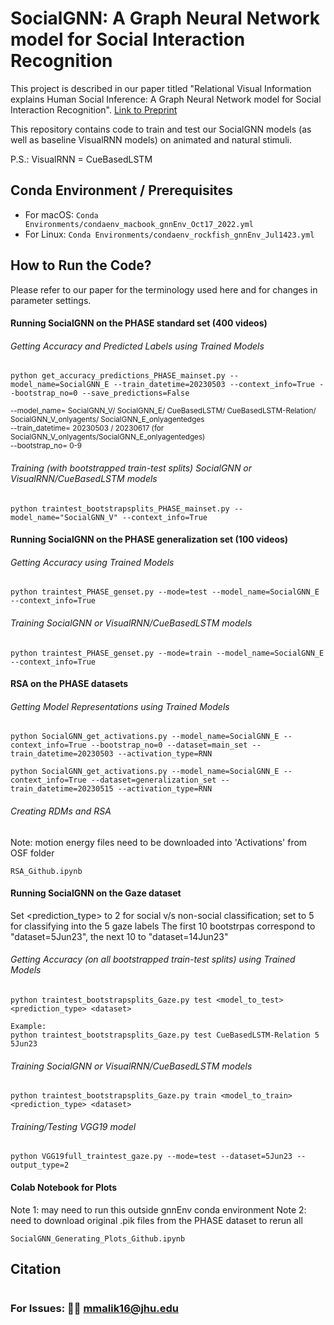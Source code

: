 # SocialGNN: A Graph Neural Network model for Social Interaction Recognition 

<!--
[![Project Status: WIP – Initial development is in progress, but there has not yet been a stable, usable release suitable for the public.](https://www.repostatus.org/badges/latest/wip.svg)](https://www.repostatus.org/#wip) ![Progress](https://progress-bar.dev/85/?title=completed) -->

This project is described in our paper titled "Relational Visual Information explains Human Social Inference: A Graph Neural Network model for Social Interaction Recognition". [Link to Preprint](https://psyarxiv.com/5cuyr)

This repository contains code to train and test our SocialGNN models (as well as baseline VisualRNN models) on animated and natural stimuli.

P.S.: VisualRNN = CueBasedLSTM

## Conda Environment / Prerequisites
- For macOS: 
```Conda Environments/condaenv_macbook_gnnEnv_Oct17_2022.yml ```
- For Linux: ```Conda Environments/condaenv_rockfish_gnnEnv_Jul1423.yml ```

## How to Run the Code?
Please refer to our paper for the terminology used here and for changes in parameter settings.

#### Running SocialGNN on the PHASE standard set (400 videos)

###### Getting Accuracy and Predicted Labels using Trained Models
  ```
  python get_accuracy_predictions_PHASE_mainset.py --model_name=SocialGNN_E --train_datetime=20230503 --context_info=True --bootstrap_no=0 --save_predictions=False
  ```
<sup>--model_name= SocialGNN_V/ SocialGNN_E/ CueBasedLSTM/ CueBasedLSTM-Relation/ SocialGNN_V_onlyagents/ SocialGNN_E_onlyagentedges </sup> \
<sup> --train_datetime= 20230503 / 20230617 (for SocialGNN_V_onlyagents/SocialGNN_E_onlyagentedges) </sup> \
<sup> --bootstrap_no= 0-9 </sup>
  
###### Training (with bootstrapped train-test splits) SocialGNN or VisualRNN/CueBasedLSTM models
  ```
  python traintest_bootstrapsplits_PHASE_mainset.py --model_name="SocialGNN_V" --context_info=True
  ```
#### Running SocialGNN on the PHASE generalization set (100 videos)
###### Getting Accuracy using Trained Models
  ```
  python traintest_PHASE_genset.py --mode=test --model_name=SocialGNN_E --context_info=True
  ```
###### Training SocialGNN or VisualRNN/CueBasedLSTM models
```
python traintest_PHASE_genset.py --mode=train --model_name=SocialGNN_E --context_info=True
```

#### RSA on the PHASE datasets
###### Getting Model Representations using Trained Models
```
python SocialGNN_get_activations.py --model_name=SocialGNN_E --context_info=True --bootstrap_no=0 --dataset=main_set --train_datetime=20230503 --activation_type=RNN
```
```
python SocialGNN_get_activations.py --model_name=SocialGNN_E --context_info=True --dataset=generalization_set --train_datetime=20230515 --activation_type=RNN
```
###### Creating RDMs and RSA
Note: motion energy files need to be downloaded into 'Activations' from OSF folder
```
RSA_Github.ipynb
```

#### Running SocialGNN on the Gaze dataset
Set <prediction_type> to 2 for social v/s non-social classification; set to 5 for classifying into the 5 gaze labels
The first 10 bootstrpas correspond to "dataset=5Jun23", the next 10 to "dataset=14Jun23"

###### Getting Accuracy (on all bootstrapped train-test splits) using Trained Models
  ```
  python traintest_bootstrapsplits_Gaze.py test <model_to_test> <prediction_type> <dataset>
  
  Example:
  python traintest_bootstrapsplits_Gaze.py test CueBasedLSTM-Relation 5 5Jun23
  ```
###### Training SocialGNN or VisualRNN/CueBasedLSTM models
```
python traintest_bootstrapsplits_Gaze.py train <model_to_train> <prediction_type> <dataset>
```
###### Training/Testing VGG19 model
```
python VGG19full_traintest_gaze.py --mode=test --dataset=5Jun23 --output_type=2
```

#### Colab Notebook for Plots
Note 1: may need to run this outside gnnEnv conda environment
Note 2: need to download original .pik files from the PHASE dataset to rerun all
```
SocialGNN_Generating_Plots_Github.ipynb
```
<!--- ## Repository Components --->


## Citation
```
```

### For Issues: 👩‍💻 mmalik16@jhu.edu
